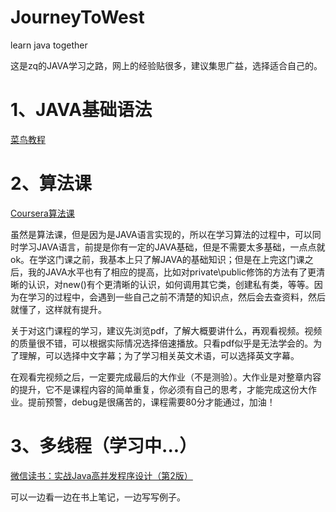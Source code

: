 # JourneyToWest

learn java together

这是zq的JAVA学习之路，网上的经验贴很多，建议集思广益，选择适合自己的。



# 1、JAVA基础语法

[菜鸟教程](https://www.runoob.com/java/java-tutorial.html)

# 2、算法课

[Coursera算法课](https://www.coursera.org/learn/algorithms-part1)

虽然是算法课，但是因为是JAVA语言实现的，所以在学习算法的过程中，可以同时学习JAVA语言，前提是你有一定的JAVA基础，但是不需要太多基础，一点点就ok。在学这门课之前，我基本上只了解JAVA的基础知识；但是在上完这门课之后，我的JAVA水平也有了相应的提高，比如对private\public修饰的方法有了更清晰的认识，对new()有个更清晰的认识，如何调用其它类，创建私有类，等等。因为在学习的过程中，会遇到一些自己之前不清楚的知识点，然后会去查资料，然后就懂了，这样就有提升。

关于对这门课程的学习，建议先浏览pdf，了解大概要讲什么，再观看视频。视频的质量很不错，可以根据实际情况选择倍速播放。只看pdf似乎是无法学会的。为了理解，可以选择中文字幕；为了学习相关英文术语，可以选择英文字幕。

在观看完视频之后，一定要完成最后的大作业（不是测验）。大作业是对整章内容的提升，它不是课程内容的简单重复，你必须有自己的思考，才能完成这份大作业。提前预警，debug是很痛苦的，课程需要80分才能通过，加油！



# 3、多线程（学习中...）

[微信读书：实战Java高并发程序设计（第2版）](https://weread.qq.com/web/reader/2b0326d0718487522b0092ekc81322c012c81e728d9d180)

可以一边看一边在书上笔记，一边写写例子。
